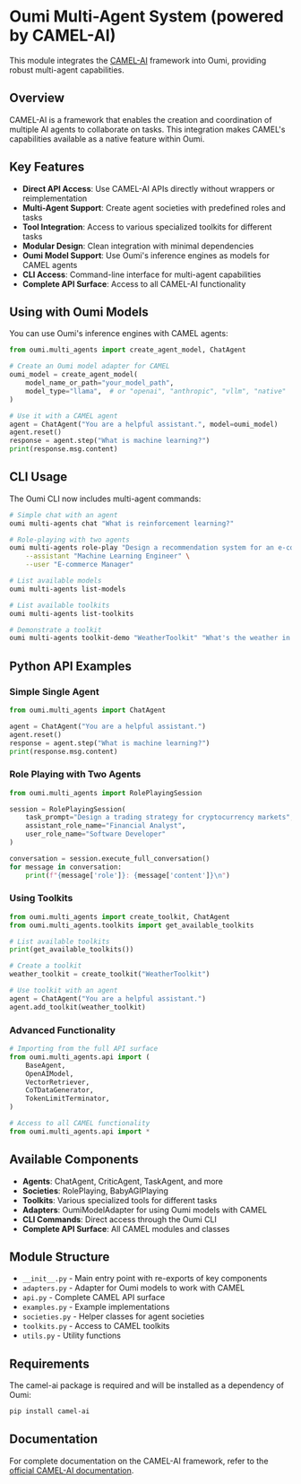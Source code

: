 # Oumi Multi-Agent System (powered by CAMEL-AI)

This module integrates the [CAMEL-AI](https://github.com/camel-ai/camel) framework into Oumi, providing robust multi-agent capabilities.

## Overview

CAMEL-AI is a framework that enables the creation and coordination of multiple AI agents to collaborate on tasks. This integration makes CAMEL's capabilities available as a native feature within Oumi.

## Key Features

- **Direct API Access**: Use CAMEL-AI APIs directly without wrappers or reimplementation
- **Multi-Agent Support**: Create agent societies with predefined roles and tasks
- **Tool Integration**: Access to various specialized toolkits for different tasks
- **Modular Design**: Clean integration with minimal dependencies
- **Oumi Model Support**: Use Oumi's inference engines as models for CAMEL agents
- **CLI Access**: Command-line interface for multi-agent capabilities
- **Complete API Surface**: Access to all CAMEL-AI functionality

## Using with Oumi Models

You can use Oumi's inference engines with CAMEL agents:

```python
from oumi.multi_agents import create_agent_model, ChatAgent

# Create an Oumi model adapter for CAMEL
oumi_model = create_agent_model(
    model_name_or_path="your_model_path",
    model_type="llama",  # or "openai", "anthropic", "vllm", "native"
)

# Use it with a CAMEL agent
agent = ChatAgent("You are a helpful assistant.", model=oumi_model)
agent.reset()
response = agent.step("What is machine learning?")
print(response.msg.content)
```

## CLI Usage

The Oumi CLI now includes multi-agent commands:

```bash
# Simple chat with an agent
oumi multi-agents chat "What is reinforcement learning?"

# Role-playing with two agents
oumi multi-agents role-play "Design a recommendation system for an e-commerce website" \
    --assistant "Machine Learning Engineer" \
    --user "E-commerce Manager"

# List available models
oumi multi-agents list-models

# List available toolkits
oumi multi-agents list-toolkits

# Demonstrate a toolkit
oumi multi-agents toolkit-demo "WeatherToolkit" "What's the weather in San Francisco?"
```

## Python API Examples

### Simple Single Agent

```python
from oumi.multi_agents import ChatAgent

agent = ChatAgent("You are a helpful assistant.")
agent.reset()
response = agent.step("What is machine learning?")
print(response.msg.content)
```

### Role Playing with Two Agents

```python
from oumi.multi_agents import RolePlayingSession

session = RolePlayingSession(
    task_prompt="Design a trading strategy for cryptocurrency markets",
    assistant_role_name="Financial Analyst",
    user_role_name="Software Developer"
)

conversation = session.execute_full_conversation()
for message in conversation:
    print(f"{message['role']}: {message['content']}\n")
```

### Using Toolkits

```python
from oumi.multi_agents import create_toolkit, ChatAgent
from oumi.multi_agents.toolkits import get_available_toolkits

# List available toolkits
print(get_available_toolkits())

# Create a toolkit
weather_toolkit = create_toolkit("WeatherToolkit")

# Use toolkit with an agent
agent = ChatAgent("You are a helpful assistant.")
agent.add_toolkit(weather_toolkit)
```

### Advanced Functionality

```python
# Importing from the full API surface
from oumi.multi_agents.api import (
    BaseAgent,
    OpenAIModel,
    VectorRetriever,
    CoTDataGenerator,
    TokenLimitTerminator,
)

# Access to all CAMEL functionality
from oumi.multi_agents.api import *
```

## Available Components

- **Agents**: ChatAgent, CriticAgent, TaskAgent, and more
- **Societies**: RolePlaying, BabyAGIPlaying
- **Toolkits**: Various specialized tools for different tasks
- **Adapters**: OumiModelAdapter for using Oumi models with CAMEL
- **CLI Commands**: Direct access through the Oumi CLI
- **Complete API Surface**: All CAMEL modules and classes

## Module Structure

- `__init__.py` - Main entry point with re-exports of key components
- `adapters.py` - Adapter for Oumi models to work with CAMEL
- `api.py` - Complete CAMEL API surface
- `examples.py` - Example implementations
- `societies.py` - Helper classes for agent societies
- `toolkits.py` - Access to CAMEL toolkits
- `utils.py` - Utility functions

## Requirements

The camel-ai package is required and will be installed as a dependency of Oumi:

```bash
pip install camel-ai
```

## Documentation

For complete documentation on the CAMEL-AI framework, refer to the [official CAMEL-AI documentation](https://docs.camel-ai.org/). 